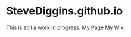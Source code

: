 # SteveDiggins.github.io
This is still a work in progress.
<a href="https://stevediggins.github.io/">My Page</a>
<a href="https://github.com/SteveDiggins/SteveDiggins.github.io/wiki/WIKI-Page">My Wiki</a>
